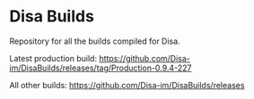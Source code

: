 # Disa Builds

Repository for all the builds compiled for Disa.

Latest production build: https://github.com/Disa-im/DisaBuilds/releases/tag/Production-0.9.4-227

All other builds: https://github.com/Disa-im/DisaBuilds/releases
